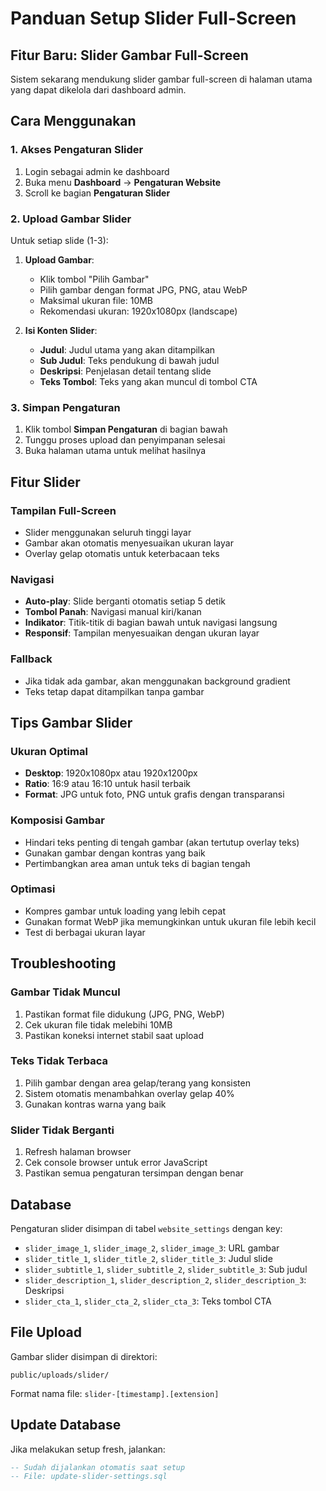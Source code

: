 # Panduan Setup Slider Full-Screen

## Fitur Baru: Slider Gambar Full-Screen

Sistem sekarang mendukung slider gambar full-screen di halaman utama yang dapat dikelola dari dashboard admin.

## Cara Menggunakan

### 1. Akses Pengaturan Slider

1. Login sebagai admin ke dashboard
2. Buka menu **Dashboard** → **Pengaturan Website**
3. Scroll ke bagian **Pengaturan Slider**

### 2. Upload Gambar Slider

Untuk setiap slide (1-3):

1. **Upload Gambar**:

   - Klik tombol "Pilih Gambar"
   - Pilih gambar dengan format JPG, PNG, atau WebP
   - Maksimal ukuran file: 10MB
   - Rekomendasi ukuran: 1920x1080px (landscape)

2. **Isi Konten Slider**:
   - **Judul**: Judul utama yang akan ditampilkan
   - **Sub Judul**: Teks pendukung di bawah judul
   - **Deskripsi**: Penjelasan detail tentang slide
   - **Teks Tombol**: Teks yang akan muncul di tombol CTA

### 3. Simpan Pengaturan

1. Klik tombol **Simpan Pengaturan** di bagian bawah
2. Tunggu proses upload dan penyimpanan selesai
3. Buka halaman utama untuk melihat hasilnya

## Fitur Slider

### Tampilan Full-Screen

- Slider menggunakan seluruh tinggi layar
- Gambar akan otomatis menyesuaikan ukuran layar
- Overlay gelap otomatis untuk keterbacaan teks

### Navigasi

- **Auto-play**: Slide berganti otomatis setiap 5 detik
- **Tombol Panah**: Navigasi manual kiri/kanan
- **Indikator**: Titik-titik di bagian bawah untuk navigasi langsung
- **Responsif**: Tampilan menyesuaikan dengan ukuran layar

### Fallback

- Jika tidak ada gambar, akan menggunakan background gradient
- Teks tetap dapat ditampilkan tanpa gambar

## Tips Gambar Slider

### Ukuran Optimal

- **Desktop**: 1920x1080px atau 1920x1200px
- **Ratio**: 16:9 atau 16:10 untuk hasil terbaik
- **Format**: JPG untuk foto, PNG untuk grafis dengan transparansi

### Komposisi Gambar

- Hindari teks penting di tengah gambar (akan tertutup overlay teks)
- Gunakan gambar dengan kontras yang baik
- Pertimbangkan area aman untuk teks di bagian tengah

### Optimasi

- Kompres gambar untuk loading yang lebih cepat
- Gunakan format WebP jika memungkinkan untuk ukuran file lebih kecil
- Test di berbagai ukuran layar

## Troubleshooting

### Gambar Tidak Muncul

1. Pastikan format file didukung (JPG, PNG, WebP)
2. Cek ukuran file tidak melebihi 10MB
3. Pastikan koneksi internet stabil saat upload

### Teks Tidak Terbaca

1. Pilih gambar dengan area gelap/terang yang konsisten
2. Sistem otomatis menambahkan overlay gelap 40%
3. Gunakan kontras warna yang baik

### Slider Tidak Berganti

1. Refresh halaman browser
2. Cek console browser untuk error JavaScript
3. Pastikan semua pengaturan tersimpan dengan benar

## Database

Pengaturan slider disimpan di tabel `website_settings` dengan key:

- `slider_image_1`, `slider_image_2`, `slider_image_3`: URL gambar
- `slider_title_1`, `slider_title_2`, `slider_title_3`: Judul slide
- `slider_subtitle_1`, `slider_subtitle_2`, `slider_subtitle_3`: Sub judul
- `slider_description_1`, `slider_description_2`, `slider_description_3`: Deskripsi
- `slider_cta_1`, `slider_cta_2`, `slider_cta_3`: Teks tombol CTA

## File Upload

Gambar slider disimpan di direktori:

```
public/uploads/slider/
```

Format nama file: `slider-[timestamp].[extension]`

## Update Database

Jika melakukan setup fresh, jalankan:

```sql
-- Sudah dijalankan otomatis saat setup
-- File: update-slider-settings.sql
```
